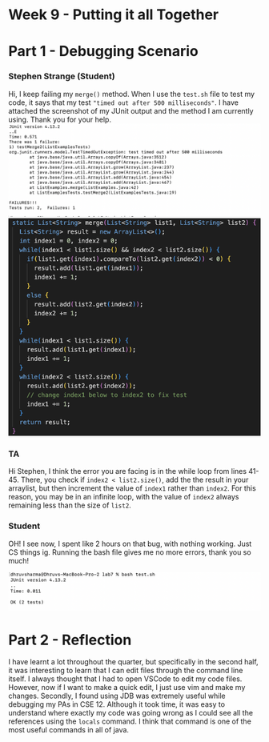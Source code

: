 # Week 9 - Putting it all Together

# Part 1 - Debugging Scenario

### Stephen Strange (Student)
Hi, I keep failing my `merge()` method. When I use the `test.sh` file to test my code, it says that my test `"timed out after 500 milliseconds"`. I have attached the screenshot of my JUnit output and the method I am currently using. Thank you for your help.
![Image](SS1.png)
![Image](SS2.png)

### TA
Hi Stephen, I think the error you are facing is in the while loop from lines 41-45. There, you check if `index2 < list2.size()`, add the the result in your arraylist, but then increment the value of `index1` rather than `index2`. For this reason, you may be in an infinite loop, with the value of `index2` always remaining less than the size of `list2`.

### Student
OH! I see now, I spent like 2 hours on that bug, with nothing working. Just CS things ig. Running the bash file gives me no more errors, thank you so much! 

![Image](SS3.png)

# Part 2 - Reflection
I have learnt a lot throughout the quarter, but specifically in the second half, it was interesting to learn that I can edit files through the command line itself. I always thought that I had to open VSCode to edit my code files. However, now if I want to make a quick edit, I just use vim and make my changes. Secondly, I found using JDB was extremely useful while debugging my PAs in CSE 12. Although it took time, it was easy to understand where exactly my code was going wrong as I could see all the references using the `locals` command. I think that command is one of the most useful commands in all of java. 
